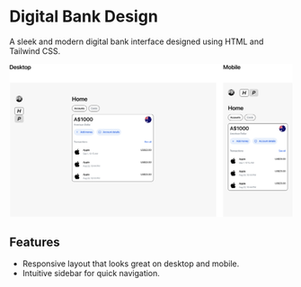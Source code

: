 # Digital Bank Design

A sleek and modern digital bank interface designed using HTML and Tailwind CSS.

![Digital Bank Design Screenshot](Frame10.png)

## Features

- Responsive layout that looks great on desktop and mobile.
- Intuitive sidebar for quick navigation.

